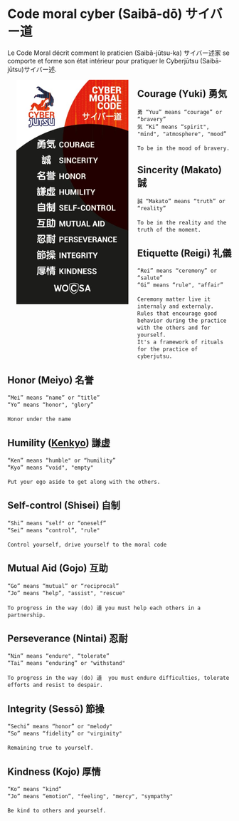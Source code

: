 # Code moral cyber (Saibā-dō) サイバー道

Le Code Moral décrit comment le praticien (Saibā-jūtsu-ka) サイバー述家 se comporte et
forme son état intérieur pour pratiquer le Cyberjūtsu (Saibā-jūtsu)サイバー述.

<img align="left" width="50%" src="./img/moral-code.jpeg"  style="vertical-align:middle;margin:0px 20px">

## Courage (Yuki) 勇気

    勇 “Yuu” means “courage” or “bravery”
    気 “Ki” means “spirit", "mind", "atmosphere", "mood”
    
    To be in the mood of bravery.

## Sincerity (Makato) 誠

    誠 “Makato” means “truth” or “reality”
    
    To be in the reality and the truth of the moment.

## Etiquette (Reigi) 礼儀

    “Rei” means “ceremony” or “salute”
    “Gi” means “rule", "affair”
    
    Ceremony matter live it internaly and externaly. 
    Rules that encourage good behavior during the practice with the others and for yourself.
    It's a framework of rituals for the practice of cyberjutsu.

## Honor (Meiyo) 名誉

    “Mei” means “name” or “title”
    “Yo” means “honor", "glory”
    
    Honor under the name

## Humility ([Kenkyo](https://interculturalwordsensei.org/kenkyo/)) 謙虚

    “Ken” means “humble" or “humility”
    “Kyo” means “void", "empty"
    
    Put your ego aside to get along with the others.

## Self-control (Shisei) 自制

    “Shi” means “self" or “oneself”
    “Sei” means “control”, "rule"
    
    Control yourself, drive yourself to the moral code

## Mutual Aid (Gojo) 互助

    “Go” means “mutual” or “reciprocal”
    “Jo” means “help”, "assist", "rescue"
    
    To progress in the way (do) 道 you must help each others in a partnership.

## Perseverance (Nintai) 忍耐

    “Nin” means “endure", “tolerate”
    “Tai” means “enduring” or "withstand"
    
    To progress in the way (do) 道  you must endure difficulties, tolerate efforts and resist to despair.

## Integrity (Sessō) 節操

    “Sechi” means “honor” or "melody"
    “So” means “fidelity” or "virginity"
    
    Remaining true to yourself.

## Kindness (Kojo) 厚情

    “Ko” means “kind”
    “Jo” means “emotion”, "feeling", "mercy", "sympathy"
    
    Be kind to others and yourself.
